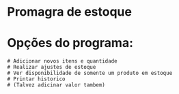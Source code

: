 # Promagra de estoque
# Opções do programa:
    # Adicionar novos itens e quantidade
    # Realizar ajustes de estoque
    # Ver disponibilidade de somente um produto em estoque
    # Printar historico
    # (Talvez adicinar valor tambem)